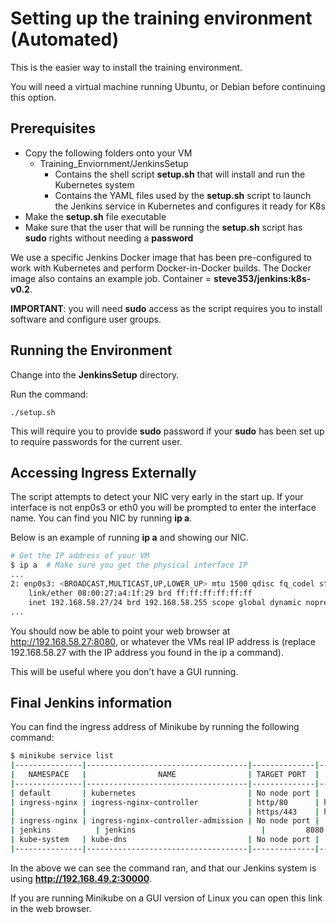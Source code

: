 # Setting up the training environment (Automated)

This is the easier way to install the training environment.

You will need a virtual machine running Ubuntu, or Debian before continuing this option.

## Prerequisites

- Copy the following folders onto your VM
  - Training_Enviornment/JenkinsSetup
    - Contains the shell script **setup.sh** that will install and run the Kubernetes system
    - Contains the YAML files used by the **setup.sh** script to launch the Jenkins service in Kubernetes and configures it ready for K8s
- Make the **setup.sh** file executable
- Make sure that the user that will be running the **setup.sh** script has **sudo** rights without needing a **password**

We use a specific Jenkins Docker image that has been pre-configured to work with Kubernetes and perform Docker-in-Docker builds.  The Docker image also contains an example job.  Container = **steve353/jenkins:k8s-v0.2**.

**IMPORTANT**: you will need **sudo** access as the script requires you to install software and configure user groups.

## Running the Environment

Change into the **JenkinsSetup** directory.

Run the command:

```
./setup.sh
```

This will require you to provide **sudo** password if your **sudo** has been set up to require passwords for the current user.

## Accessing Ingress Externally

The script attempts to detect your NIC very early in the start up.  If your interface is not enp0s3 or eth0 you will be prompted to enter the interface name.  You can find you NIC by running **ip a**.

Below is an example of running **ip a** and showing our NIC.

```bash
# Get the IP address of your VM
$ ip a  # Make sure you get the physical interface IP
...
2: enp0s3: <BROADCAST,MULTICAST,UP,LOWER_UP> mtu 1500 qdisc fq_codel state UP group default qlen 1000
    link/ether 08:00:27:a4:1f:29 brd ff:ff:ff:ff:ff:ff
    inet 192.168.58.27/24 brd 192.168.58.255 scope global dynamic noprefixroute enp0s3
...
```

You should now be able to point your web browser at http://192.168.58.27:8080, or whatever the VMs real IP address is (replace 192.168.58.27 with the IP address you found in the ip a command).

This will be useful where you don't have a GUI running.

## Final Jenkins information

You can find the ingress address of Minikube by running the following command:

```bash
$ minikube service list
|---------------|------------------------------------|--------------|---------------------------|
|   NAMESPACE   |                NAME                | TARGET PORT  |            URL            |
|---------------|------------------------------------|--------------|---------------------------|
| default       | kubernetes                         | No node port |                           |
| ingress-nginx | ingress-nginx-controller           | http/80      | http://192.168.49.2:32035 |
|               |                                    | https/443    | http://192.168.49.2:30938 |
| ingress-nginx | ingress-nginx-controller-admission | No node port |                           |
| jenkins          | jenkins                            |         8080 | http://192.168.49.2:30000 |
| kube-system   | kube-dns                           | No node port |                           |
|---------------|------------------------------------|--------------|---------------------------|
```

In the above we can see the command ran, and that our Jenkins system is using **http://192.168.49.2:30000**.

If you are running Minikube on a GUI version of Linux you can open this link in the web browser.